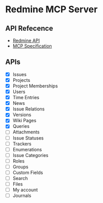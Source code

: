 # Redmine MCP Server

## API Refecence
- [Redmine API](https://www.redmine.org/projects/redmine/wiki/Rest_api)
- [MCP Specification](https://modelcontextprotocol.io/specification/2025-03-26)

## APIs

- [x] Issues
- [x] Projects
- [x] Project Memberships
- [x] Users
- [x] Time Entries
- [x] News
- [x] Issue Relations
- [x] Versions
- [x] Wiki Pages
- [x] Queries
- [ ] Attachments
- [ ] Issue Statuses
- [ ] Trackers
- [ ] Enumerations
- [ ] Issue Categories
- [ ] Roles
- [ ] Groups
- [ ] Custom Fields
- [ ] Search
- [ ] Files
- [ ] My account
- [ ] Journals
